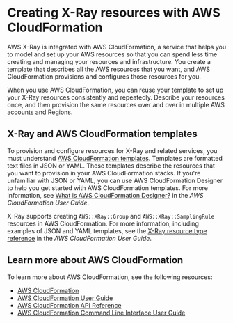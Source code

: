 # Creating X\-Ray resources with AWS CloudFormation<a name="creating-resources-with-cloudformation"></a>

AWS X\-Ray is integrated with AWS CloudFormation, a service that helps you to model and set up your AWS resources so that you can spend less time creating and managing your resources and infrastructure\. You create a template that describes all the AWS resources that you want, and AWS CloudFormation provisions and configures those resources for you\. 

When you use AWS CloudFormation, you can reuse your template to set up your X\-Ray resources consistently and repeatedly\. Describe your resources once, and then provision the same resources over and over in multiple AWS accounts and Regions\. 

## X\-Ray and AWS CloudFormation templates<a name="working-with-templates"></a>

To provision and configure resources for X\-Ray and related services, you must understand [AWS CloudFormation templates](https://docs.aws.amazon.com/AWSCloudFormation/latest/UserGuide/template-guide.html)\. Templates are formatted text files in JSON or YAML\. These templates describe the resources that you want to provision in your AWS CloudFormation stacks\. If you're unfamiliar with JSON or YAML, you can use AWS CloudFormation Designer to help you get started with AWS CloudFormation templates\. For more information, see [What is AWS CloudFormation Designer?](https://docs.aws.amazon.com/AWSCloudFormation/latest/UserGuide/working-with-templates-cfn-designer.html) in the *AWS CloudFormation User Guide*\.

X\-Ray supports creating `AWS::XRay::Group` and `AWS::XRay::SamplingRule` resources in AWS CloudFormation\. For more information, including examples of JSON and YAML templates, see the [X\-Ray resource type reference](https://docs.aws.amazon.com/AWSCloudFormation/latest/UserGuide/AWS_XRay.html) in the *AWS CloudFormation User Guide*\.

## Learn more about AWS CloudFormation<a name="learn-more-cloudformation"></a>

To learn more about AWS CloudFormation, see the following resources:
+ [AWS CloudFormation](http://aws.amazon.com/cloudformation/)
+ [AWS CloudFormation User Guide](https://docs.aws.amazon.com/AWSCloudFormation/latest/UserGuide/Welcome.html)
+ [AWS CloudFormation API Reference](https://docs.aws.amazon.com/AWSCloudFormation/latest/APIReference/Welcome.html)
+ [AWS CloudFormation Command Line Interface User Guide](https://docs.aws.amazon.com/cloudformation-cli/latest/userguide/what-is-cloudformation-cli.html)